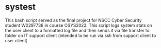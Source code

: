 # systest
This bash script served as the final project for NSCC Cyber Security student W0297738 in course OSYS2022. This script logs system stats on the user client to a formatted log file and then sends it via file transfer to folder on IT support client (intended to be run via ssh from support client to user client)

